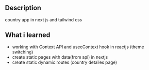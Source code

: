 ## Description

country app in next js and tailwind css

## What i learned

- working with Context API and usecContext hook in reactjs (theme switching)
- create static pages with data(from api) in nextjs
- create static dynamic routes (country detailes page)

